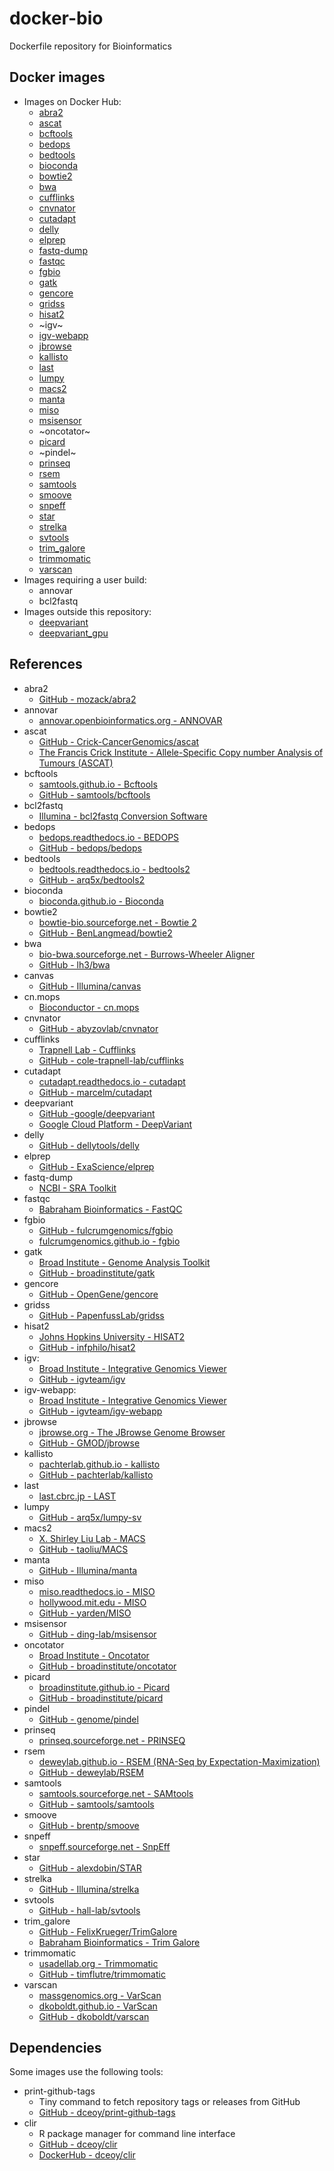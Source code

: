 docker-bio
==========

Dockerfile repository for Bioinformatics

Docker images
-------------

- Images on Docker Hub:
  - [abra2](https://hub.docker.com/r/dceoy/abra2/)
  - [ascat](https://hub.docker.com/r/dceoy/ascat/)
  - [bcftools](https://hub.docker.com/r/dceoy/bcftools/)
  - [bedops](https://hub.docker.com/r/dceoy/bedops/)
  - [bedtools](https://hub.docker.com/r/dceoy/bedtools/)
  - [bioconda](https://hub.docker.com/r/dceoy/bioconda/)
  - [bowtie2](https://hub.docker.com/r/dceoy/bowtie2/)
  - [bwa](https://hub.docker.com/r/dceoy/bwa/)
  - [cufflinks](https://hub.docker.com/r/dceoy/cufflinks/)
  - [cnvnator](https://hub.docker.com/r/dceoy/cnvnator/)
  - [cutadapt](https://hub.docker.com/r/dceoy/cutadapt/)
  - [delly](https://hub.docker.com/r/dceoy/delly/)
  - [elprep](https://hub.docker.com/r/dceoy/elprep/)
  - [fastq-dump](https://hub.docker.com/r/dceoy/fastq-dump/)
  - [fastqc](https://hub.docker.com/r/dceoy/fastqc/)
  - [fgbio](https://hub.docker.com/r/dceoy/fgbio/)
  - [gatk](https://hub.docker.com/r/dceoy/gatk/)
  - [gencore](https://hub.docker.com/r/dceoy/gencore/)
  - [gridss](https://hub.docker.com/r/dceoy/gridss/)
  - [hisat2](https://hub.docker.com/r/dceoy/hisat2/)
  - ~igv~
  - [igv-webapp](https://hub.docker.com/r/dceoy/igv-webapp/)
  - [jbrowse](https://hub.docker.com/r/dceoy/jbrowse/)
  - [kallisto](https://hub.docker.com/r/dceoy/kallisto/)
  - [last](https://hub.docker.com/r/dceoy/last/)
  - [lumpy](https://hub.docker.com/r/dceoy/lumpy/)
  - [macs2](https://hub.docker.com/r/dceoy/macs2/)
  - [manta](https://hub.docker.com/r/dceoy/manta/)
  - [miso](https://hub.docker.com/r/dceoy/miso/)
  - [msisensor](https://hub.docker.com/r/dceoy/msisensor/)
  - ~oncotator~
  - [picard](https://hub.docker.com/r/dceoy/picard/)
  - ~pindel~
  - [prinseq](https://hub.docker.com/r/dceoy/prinseq/)
  - [rsem](https://hub.docker.com/r/dceoy/rsem/)
  - [samtools](https://hub.docker.com/r/dceoy/samtools/)
  - [smoove](https://hub.docker.com/r/dceoy/smoove/)
  - [snpeff](https://hub.docker.com/r/dceoy/snpeff/)
  - [star](https://hub.docker.com/r/dceoy/star/)
  - [strelka](https://hub.docker.com/r/dceoy/strelka/)
  - [svtools](https://hub.docker.com/r/dceoy/svtools/)
  - [trim_galore](https://hub.docker.com/r/dceoy/trim_galore/)
  - [trimmomatic](https://hub.docker.com/r/dceoy/trimmomatic/)
  - [varscan](https://hub.docker.com/r/dceoy/varscan/)
- Images requiring a user build:
  - annovar
  - bcl2fastq
- Images outside this repository:
  - [deepvariant](https://console.cloud.google.com/gcr/images/deepvariant-docker/GLOBAL/deepvariant)
  - [deepvariant_gpu](https://console.cloud.google.com/gcr/images/deepvariant-docker/GLOBAL/deepvariant_gpu)

References
----------

- abra2
  - [GitHub - mozack/abra2](https://github.com/mozack/abra2)
- annovar
  - [annovar.openbioinformatics.org - ANNOVAR](http://annovar.openbioinformatics.org/)
- ascat
  - [GitHub - Crick-CancerGenomics/ascat](https://github.com/Crick-CancerGenomics/ascat)
  - [The Francis Crick Institute - Allele-Specific Copy number Analysis of Tumours (ASCAT)](https://www.crick.ac.uk/research/labs/peter-van-loo/software)
- bcftools
  - [samtools.github.io - Bcftools](https://samtools.github.io/bcftools/)
  - [GitHub - samtools/bcftools](https://github.com/samtools/bcftools)
- bcl2fastq
  - [Illumina - bcl2fastq Conversion Software](https://support.illumina.com/sequencing/sequencing_software/bcl2fastq-conversion-software.html)
- bedops
  - [bedops.readthedocs.io - BEDOPS](https://bedops.readthedocs.io/)
  - [GitHub - bedops/bedops](https://github.com/bedops/bedops)
- bedtools
  - [bedtools.readthedocs.io - bedtools2](http://bedtools.readthedocs.io/en/latest/index.html)
  - [GitHub - arq5x/bedtools2](https://github.com/arq5x/bedtools2)
- bioconda
  - [bioconda.github.io - Bioconda](https://bioconda.github.io/)
- bowtie2
  - [bowtie-bio.sourceforge.net - Bowtie 2](http://bowtie-bio.sourceforge.net/bowtie2/index.shtml)
  - [GitHub - BenLangmead/bowtie2](https://github.com/BenLangmead/bowtie2)
- bwa
  - [bio-bwa.sourceforge.net - Burrows-Wheeler Aligner](http://bio-bwa.sourceforge.net/)
  - [GitHub - lh3/bwa](https://github.com/lh3/bwa)
- canvas
  - [GitHub - Illumina/canvas](https://github.com/Illumina/canvas)
- cn.mops
  - [Bioconductor - cn.mops](https://bioconductor.org/packages/release/bioc/html/cn.mops.html)
- cnvnator
  - [GitHub - abyzovlab/cnvnator](https://github.com/abyzovlab/cnvnator)
- cufflinks
  - [Trapnell Lab - Cufflinks](http://cole-trapnell-lab.github.io/cufflinks/)
  - [GitHub - cole-trapnell-lab/cufflinks](https://github.com/cole-trapnell-lab/cufflinks)
- cutadapt
  - [cutadapt.readthedocs.io - cutadapt](http://cutadapt.readthedocs.io/)
  - [GitHub - marcelm/cutadapt](https://github.com/marcelm/cutadapt)
- deepvariant
  - [GitHub -google/deepvariant](https://github.com/google/deepvariant)
  - [Google Cloud Platform - DeepVariant](https://cloud.google.com/genomics/deepvariant)
- delly
  - [GitHub - dellytools/delly](https://github.com/dellytools/delly)
- elprep
  - [GitHub - ExaScience/elprep](https://github.com/ExaScience/elprep)
- fastq-dump
  - [NCBI - SRA Toolkit](https://www.ncbi.nlm.nih.gov/books/NBK158900/)
- fastqc
  - [Babraham Bioinformatics - FastQC](http://www.bioinformatics.babraham.ac.uk/projects/fastqc/)
- fgbio
  - [GitHub - fulcrumgenomics/fgbio](https://github.com/fulcrumgenomics/fgbio)
  - [fulcrumgenomics.github.io - fgbio](http://fulcrumgenomics.github.io/fgbio/)
- gatk
  - [Broad Institute - Genome Analysis Toolkit](https://software.broadinstitute.org/gatk/)
  - [GitHub - broadinstitute/gatk](https://github.com/broadinstitute/gatk)
- gencore
  - [GitHub - OpenGene/gencore](https://github.com/OpenGene/gencore)
- gridss
  - [GitHub - PapenfussLab/gridss](https://github.com/PapenfussLab/gridss)
- hisat2
  - [Johns Hopkins University - HISAT2](http://ccb.jhu.edu/software/hisat2/)
  - [GitHub - infphilo/hisat2](https://github.com/infphilo/hisat2)
- igv:
  - [Broad Institute - Integrative Genomics Viewer](https://igv.org/)
  - [GitHub - igvteam/igv](https://github.com/igvteam/igv)
- igv-webapp:
  - [Broad Institute - Integrative Genomics Viewer](https://igv.org/)
  - [GitHub - igvteam/igv-webapp](https://github.com/igvteam/igv-webapp)
- jbrowse
  - [jbrowse.org - The JBrowse Genome Browser](http://jbrowse.org/)
  - [GitHub - GMOD/jbrowse](https://github.com/GMOD/jbrowse)
- kallisto
  - [pachterlab.github.io - kallisto](https://pachterlab.github.io/kallisto/)
  - [GitHub - pachterlab/kallisto](https://github.com/pachterlab/kallisto)
- last
  - [last.cbrc.jp - LAST](http://last.cbrc.jp/)
- lumpy
  - [GitHub - arq5x/lumpy-sv](https://github.com/arq5x/lumpy-sv)
- macs2
  - [X. Shirley Liu Lab - MACS](http://liulab.dfci.harvard.edu/MACS/)
  - [GitHub - taoliu/MACS](https://github.com/taoliu/MACS)
- manta
  - [GitHub - Illumina/manta](https://github.com/Illumina/manta)
- miso
  - [miso.readthedocs.io - MISO](https://miso.readthedocs.io/en/fastmiso/)
  - [hollywood.mit.edu - MISO](http://hollywood.mit.edu/burgelab/miso/index.html)
  - [GitHub - yarden/MISO](https://github.com/yarden/MISO)
- msisensor
  - [GitHub - ding-lab/msisensor](https://github.com/ding-lab/msisensor)
- oncotator
  - [Broad Institute - Oncotator](http://portals.broadinstitute.org/oncotator/)
  - [GitHub - broadinstitute/oncotator](https://github.com/broadinstitute/oncotator)
- picard
  - [broadinstitute.github.io - Picard](https://broadinstitute.github.io/picard/)
  - [GitHub - broadinstitute/picard](https://github.com/broadinstitute/picard)
- pindel
  - [GitHub - genome/pindel](https://github.com/genome/pindel)
- prinseq
  - [prinseq.sourceforge.net - PRINSEQ](http://prinseq.sourceforge.net/)
- rsem
  - [deweylab.github.io - RSEM (RNA-Seq by Expectation-Maximization)](https://deweylab.github.io/RSEM/)
  - [GitHub - deweylab/RSEM](https://github.com/deweylab/RSEM)
- samtools
  - [samtools.sourceforge.net - SAMtools](http://samtools.sourceforge.net/)
  - [GitHub - samtools/samtools](https://github.com/samtools/samtools)
- smoove
  - [GitHub - brentp/smoove](https://github.com/brentp/smoove)
- snpeff
  - [snpeff.sourceforge.net - SnpEff](http://snpeff.sourceforge.net/index.html)
- star
  - [GitHub - alexdobin/STAR](https://github.com/alexdobin/STAR)
- strelka
  - [GitHub - Illumina/strelka](https://github.com/Illumina/strelka)
- svtools
  - [GitHub - hall-lab/svtools](https://github.com/hall-lab/svtools)
- trim_galore
  - [GitHub - FelixKrueger/TrimGalore](https://github.com/FelixKrueger/TrimGalore)
  - [Babraham Bioinformatics - Trim Galore](https://www.bioinformatics.babraham.ac.uk/projects/trim_galore/)
- trimmomatic
  - [usadellab.org - Trimmomatic](http://www.usadellab.org/cms/?page=trimmomatic)
  - [GitHub - timflutre/trimmomatic](https://github.com/timflutre/trimmomatic)
- varscan
  - [massgenomics.org - VarScan](http://massgenomics.org/varscan)
  - [dkoboldt.github.io - VarScan](http://dkoboldt.github.io/varscan/)
  - [GitHub - dkoboldt/varscan](https://github.com/dkoboldt/varscan)

Dependencies
------------

Some images use the following tools:

- print-github-tags
  - Tiny command to fetch repository tags or releases from GitHub
  - [GitHub - dceoy/print-github-tags](https://github.com/dceoy/print-github-tags)
- clir
  - R package manager for command line interface
  - [GitHub - dceoy/clir](https://github.com/dceoy/clir)
  - [DockerHub - dceoy/clir](https://hub.docker.com/r/dceoy/clir)
